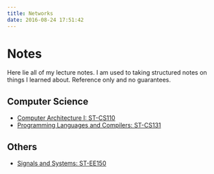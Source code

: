 ```yaml
---
title: Networks
date: 2016-08-24 17:51:42
---
```



# Notes

Here lie all of my lecture notes. I am used to taking structured notes on things I learned about. Reference only and no guarantees.


## Computer Science

- [Computer Architecture I: ST-CS110](https://notes.aaaab3n.moe/cs-131-programming-languages-and-compilers)
- [Programming Languages and Compilers: ST-CS131](https://notes.aaaab3n.moe/cs-131-programming-languages-and-compilers-1)

## Others
- [Signals and Systems: ST-EE150](https://notes.aaaab3n.moe/ee-150-signals-and-systems)